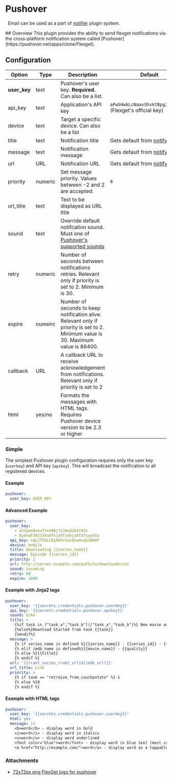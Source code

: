 # Pushover
<div class="alert alert-success" role="info">
  
  <span class="glyphicon glyphicon glyphicon-cog"></span>
  &nbsp; Email can be used as a part of [notifier](/Plugins/Notifiers) plugin system.
</div>
## Overview
This plugin provides the ability to send flexget notifications via the cross-platform notification system called [Pushover](https://pushover.net/apps/clone/Flexget).

## Configuration

| Option |Type|  Description | Default |
| --- | ---| --- |---|
| **user_key**| text| Pushover's user key. **Required.** Can also be a list.
| api_key| text| Application's API key| `aPwSHwkLcNaavShxktBpgJH4bRWc3m` (Flexget's official key)|
|device|text|Target a specific device. Can also be a list|
|title|text|Notification title|Gets default from [notify](/Plugins/Notifiers/notify) plugin|
|message|text| Notification message| Gets default from [notify](/Plugins/Notifiers/notify) plugin
|url|URL|Notification URL | Gets default from [notify](/Plugins/Notifiers/notify) plugin
|priority|numeric| Set message priority. Values between -2 and 2 are accepted.| `0`|
|url_title|text|Text to be displayed as URL title 
|sound|text|Override default notifcation sound. Must one of [Pushover's supported sounds](https://pushover.net/api#sounds)
|retry|numeric|Number of seconds between notifications retries. Relevant only if priority is set to 2. Minimum is 30.
|expire|numeirc|Number of seconds to keep notification alive. Relevant only if priority is set to 2. Minimum value is 30. Maximum value is 86400.
|callback|URL|A callback URL to receive acknowledgement from notifications. Relevant only if priority is set to 2
|html|yes/no|Formats the messages with HTML tags. Requires Pushover device version to be 2.3 or higher

### Simple
The simplest Pushover plugin configuration requires only the user key (`userkey`) and API key (`apikey`).  This will broadcast the notification to all registered devices.

#### Example
```yaml
pushover:
  user_key: USER_KEY
 ```

#### Advanced Example
```yaml
pushover:
  user_key: 
    - o23ywmAaaxTYxn00jY2JAwQ2EeYXGt    
    - 0ydnaF3023jKadfkja9fjdkjaXfdfsaySGa
  api_key: nqC2fSOLCEyHHJcnusQtw4wqG2WbWf
  device: mobile
  title: Downloading {{series_name}}
  message: Episode {{series_id}}
  priority: 2
  url: http://server.example.com/path/to/downloader/ui
  sound: incoming
  retry: 60
  expire: 1000
```

#### Example with Jinja2 tags
```yaml
pushover:
  user_key: '{{secrets.credentials.pushover.userkey}}'
  api_key: '{{secrets.credentials.pushover.apikey}}'
  sound: bike
  title: >
    {%if task in ["task_a","task_b"](/"task_a","task_b")%} New movie added to queue
    {%else%}Download Started from task {{task}}
    {%endif%}
  message: >
    {% if series_name is defined %}{{series_name}} - {{series_id}} - {{trakt_ep_name}} - {{quality|d('')}}
    {% elif imdb_name is defined%}{{movie_name}} - {{quality}}
    {% else %}{{title}}
    {% endif %}
  url: '{{trakt_series_trakt_url|d(imdb_url)}}'
  url_title: Link
  priority: >
    {% if task == "retreive_from_couchpotato" %}-1
    {% else %}0
    {% endif %}
```
#### Example with HTML tags
```yaml
pushover:
  user_key: '{{secrets.credentials.pushover.userkey}}'
  html: yes
  message: |+
    <b>word</b> - display word in bold
    <i>word</i> - display word in italics
    <u>word</u> - display word underlined
    <font color="blue">word</font> - display word in blue text (most colors and   hex codes permitted)
    <a href="http://example.com/">word</a> - display word as a tappable link to http://example.com/
```
### Attachments
* [72x72px png FlexGet logo for pushover](/attachments/Plugins/pushover/flexget_logo.png)